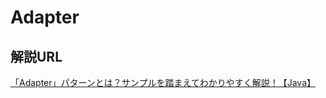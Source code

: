 # Adapter
## 解説URL
[「Adapter」パターンとは？サンプルを踏まえてわかりやすく解説！【Java】](https://tamotech.blog/2024/03/27/Adapter/)